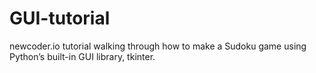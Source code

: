 # GUI-tutorial
newcoder.io tutorial walking through how to make a Sudoku game using Python’s built-in GUI library, tkinter.
